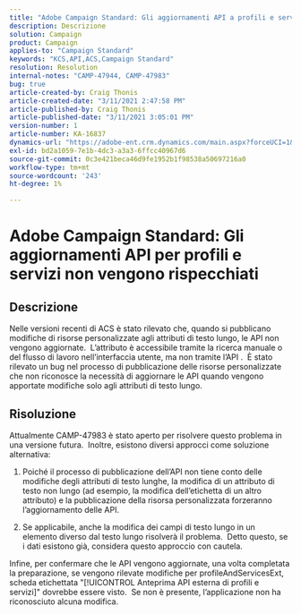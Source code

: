 ```yaml
---
title: "Adobe Campaign Standard: Gli aggiornamenti API a profili e servizi non vengono rispecchiati"
description: Descrizione
solution: Campaign
product: Campaign
applies-to: "Campaign Standard"
keywords: "KCS,API,ACS,Campaign Standard"
resolution: Resolution
internal-notes: "CAMP-47944, CAMP-47983"
bug: true
article-created-by: Craig Thonis
article-created-date: "3/11/2021 2:47:58 PM"
article-published-by: Craig Thonis
article-published-date: "3/11/2021 3:05:01 PM"
version-number: 1
article-number: KA-16837
dynamics-url: "https://adobe-ent.crm.dynamics.com/main.aspx?forceUCI=1&pagetype=entityrecord&etn=knowledgearticle&id=9e584fc3-7882-eb11-a812-000d3a3b2c6b"
exl-id: bd2a1059-7e1b-4dc3-a3a3-6ffcc40967d6
source-git-commit: 0c3e421beca46d9fe1952b1f98538a50697216a0
workflow-type: tm+mt
source-wordcount: '243'
ht-degree: 1%

---
```


# Adobe Campaign Standard: Gli aggiornamenti API per profili e servizi non vengono rispecchiati

## Descrizione


Nelle versioni recenti di ACS è stato rilevato che, quando si pubblicano modifiche di risorse personalizzate agli attributi di testo lungo, le API non vengono aggiornate.  L’attributo è accessibile tramite la ricerca manuale o del flusso di lavoro nell’interfaccia utente, ma non tramite l’API .  È stato rilevato un bug nel processo di pubblicazione delle risorse personalizzate che non riconosce la necessità di aggiornare le API quando vengono apportate modifiche solo agli attributi di testo lungo.


## Risoluzione


Attualmente CAMP-47983 è stato aperto per risolvere questo problema in una versione futura.  Inoltre, esistono diversi approcci come soluzione alternativa:

1) Poiché il processo di pubblicazione dell’API non tiene conto delle modifiche degli attributi di testo lunghe, la modifica di un attributo di testo non lungo (ad esempio, la modifica dell’etichetta di un altro attributo) e la pubblicazione della risorsa personalizzata forzeranno l’aggiornamento delle API.

2) Se applicabile, anche la modifica dei campi di testo lungo in un elemento diverso dal testo lungo risolverà il problema.  Detto questo, se i dati esistono già, considera questo approccio con cautela.



Infine, per confermare che le API vengono aggiornate, una volta completata la preparazione, se vengono rilevate modifiche per profileAndServicesExt, scheda etichettata &quot;[!UICONTROL Anteprima API esterna di profili e servizi]&quot; dovrebbe essere visto.  Se non è presente, l’applicazione non ha riconosciuto alcuna modifica.
